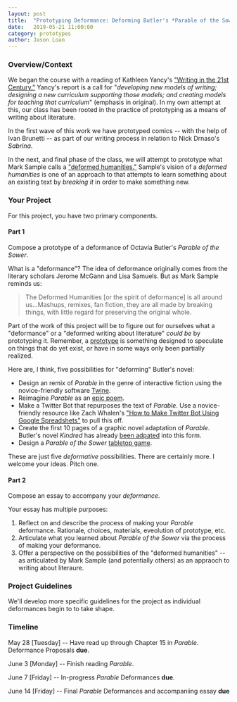 ```yaml
---
layout: post
title:  "Prototyping Deformance: Deforming Butler's *Parable of the Sower*" 
date:   2019-05-21 11:00:00
category: prototypes
author: Jason Loan 
---
```


### Overview/Context

We began the course with a reading of Kathleen Yancy's ["Writing in the 21st Century."]() Yancy's report is a call for "*developing new models of writing; designing a new curriculum supporting those models; and creating models for teaching that curriculum*" (emphasis in original). In my own attempt at this, our class has been rooted in the practice of prototyping as a means of writing about literature. 

In the first wave of this work we have prototyped comics -- with the help of Ivan Brunetti -- as part of our writing process in relation to Nick Drnaso's *Sabrina*. 

In the next, and final phase of the class, we will attempt to prototype what Mark Sample calls a ["deformed humanities."](http://www.samplereality.com/2012/05/02/notes-towards-a-deformed-humanities/) Sample's vision of a *deformed humanities* is one of an approach to that attempts to learn something about an existing text by *breaking it* in order to make something new.

### Your Project

For this project, you have two primary components.

#### Part 1

Compose a prototype of a deformance of Octavia Butler's *Parable of the Sower*. 

What is a "deformance"? The idea of deformance originally comes from the literary scholars Jerome McGann and Lisa Samuels. But as Mark Sample reminds us:
> The Deformed Humanities [or the spirit of deformance] is all around us...Mashups, remixes, fan fiction, they are all made by breaking things, with little regard for preserving the original whole.

Part of the work of this project will be to figure out for ourselves what a "deformance" or a "deformed writing about literature" *could be* by prototyping it. Remember, a [prototype](https://digitalpedagogy.mla.hcommons.org/keywords/prototype/) is something designed to speculate on things that do yet exist, or have in some ways only been partially realized. 

Here are, I think, five possibilities for "deforming" Butler's novel:

* Design an remix of *Parable* in the genre of interactive fiction using the novice-friendly software [Twine](https://twinery.org/). 
* Reimagine *Parable* as an [epic poem](https://en.wikipedia.org/wiki/Epic_poetry).
* Make a Twitter Bot that repurposes the text of *Parable*. Use a novice-friendly resource like Zach Whalen's ["How to Make Twitter Bot Using Google Spreadshets"](http://www.zachwhalen.net/posts/how-to-make-a-twitter-bot-with-google-spreadsheets-version-04/) to pull this off.
* Create the first 10 pages of a graphic novel adaptation of *Parable*. Butler's novel *Kindred* has already [been adpated](https://www.npr.org/sections/codeswitch/2017/02/10/514397472/the-joy-and-fear-of-making-kindred-into-a-graphic-novel) into this form.
* Design a *Parable of the Sower* [tabletop game](https://en.wikipedia.org/wiki/Tabletop_game).

These are just five *deformative* possibilities. There are certainly more. I welcome your ideas. Pitch one.


#### Part 2

Compose an essay to accompany your *deformance*. 

Your essay has multiple purposes:

1. Reflect on and describe the process of making your *Parable* deformance. Rationale, choices, materials, eveolution of prototype, etc.
1. Articulate what you learned about *Parable of the Sower* via the process of making your deformance.
1. Offer a perspective on the possibilities of the "deformed humanities" -- as articulated by Mark Sample (and potentially others) as an appraoch to writing about literaure.

### Project Guidelines

We'll develop more specific guidelines for the project as individual deformances begin to to take shape. 

### Timeline

May 28 [Tuesday] -- Have read up through Chapter 15 in *Parable*. Deformance Proposals **due**.

June 3 [Monday] -- Finish reading *Parable*. 

June 7 [Friday] -- In-progress *Parable* Deformances **due**.

June 14 [Friday] -- Final *Parable* Deformances and accompaniing essay **due**



